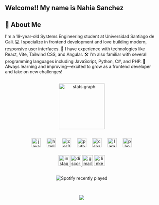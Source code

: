<h2 align="left">Welcome!! My name is Nahia Sanchez</h2>

## 🚀 About Me
   I'm a 19-year-old Systems Engineering student at Universidad Santiago de Cali. 
💻 I specialize in frontend development and love building modern, responsive user interfaces. 
🧠 I have experience with technologies like React, Vite, Tailwind CSS, and Angular. 🛠 I'm also familiar with several              programming languages including JavaScript, Python, C#, and PHP. 
🚀 Always learning and improving—excited to grow as a frontend developer and take on new challenges!

##

<div align="center">
  <img src="https://github-readme-stats.vercel.app/api?username=Nahia-24&hide_title=true&hide_rank=true&show_icons=true&include_all_commits=true&count_private=true&disable_animations=false&theme=tokyonight&locale=en&hide_border=true" height="150" alt="stats graph"  />
</div>

##

<div align="center">
  <img src="https://cdn.jsdelivr.net/gh/devicons/devicon/icons/javascript/javascript-original.svg" height="30" alt="javascript logo"  />
  <img width="12" />
  <img src="https://cdn.jsdelivr.net/gh/devicons/devicon/icons/html5/html5-original.svg" height="30" alt="html5 logo"  />
  <img width="12" />
  <img src="https://cdn.jsdelivr.net/gh/devicons/devicon/icons/css3/css3-original.svg" height="30" alt="css3 logo"  />
  <img width="12" />
  <img src="https://cdn.jsdelivr.net/gh/devicons/devicon/icons/python/python-original.svg" height="30" alt="python logo"  />
  <img width="12" />
  <img src="https://cdn.jsdelivr.net/gh/devicons/devicon/icons/csharp/csharp-original.svg" height="30" alt="csharp logo"  />
  <img width="12" />
  <img src="https://cdn.jsdelivr.net/gh/devicons/devicon/icons/laravel/laravel-original.svg" height="30" alt="laravel logo"  />
  <img width="12" />
  <img src="https://cdn.jsdelivr.net/gh/devicons/devicon/icons/php/php-original.svg" height="30" alt="php logo"  />

</div>

###

<div align="center">
  <a href="https://www.instagram.com/nia_tsd/" target="_blank">
    <img src="https://img.shields.io/static/v1?message=Instagram&logo=instagram&label=&color=E4405F&logoColor=white&labelColor=&style=for-the-badge" height="35" alt="instagram logo"  />
  </a>
  <a href="https://discordapp.com/users/433081973108506635" target="_blank">
     <img src="https://img.shields.io/static/v1?message=Discord&logo=discord&label=&color=7289DA&logoColor=white&labelColor=&style=for-the-badge" height="35" alt="discord logo"  />
  </a>
   
  <img src="https://img.shields.io/static/v1?message=Gmail&logo=gmail&label=&color=D14836&logoColor=white&labelColor=&style=for-the-badge" height="35" alt="gmail logo"  />
  
  <a href="https://www.linkedin.com/in/nahia-montoya-sanchez-ba30a7339/" target="_blank">
     <img src="https://img.shields.io/static/v1?message=LinkedIn&logo=linkedin&label=&color=0077B5&logoColor=white&labelColor=&style=for-the-badge" height="35" alt="linkedin logo"  />
  </a>
</div>

##

<div align="center">
  <img src="https://spotify-recently-played-readme.vercel.app/api?user=31phswudeovewur2ylkpcgvr7cri" alt="Spotify recently played"  />
</div>

##

<br clear="both">

<div align="center">
  <img src="https://visitor-badge.laobi.icu/badge?page_id=Nahia-24.Nahia-24&right_color=darkviolet"  />
</div>

##

